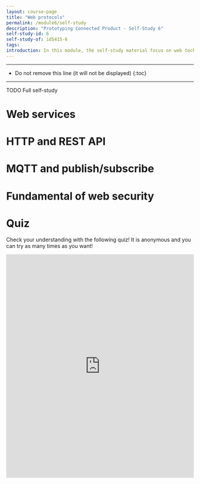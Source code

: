 ```yaml
---
layout: course-page
title: "Web protocols"
permalink: /module6/self-study
description: "Prototyping Connected Product - Self-Study 6"
self-study-id: 6
self-study-of: id5415-6
tags:
introduction: In this module, the self-study material focus on web technology. We will explore web services, the core of the Internet. Diving in the technology, we will introduce the protocols HTTP and MQTT with there respective communication model. Finally, we will discuss the fundamental of web security.
---
```


---

* Do not remove this line (it will not be displayed)
{:toc}

---

TODO Full self-study

# Web services


# HTTP and REST API


# MQTT and publish/subscribe


# Fundamental of web security


# Quiz

Check your understanding with the following quiz! It is anonymous and you can try as many times as you want!

<iframe width="640px" height= "600px" src= "https://forms.office.com/Pages/ResponsePage.aspx?id=TVJuCSlpMECM04q0LeCIe-EN8Fz6eUZIqbayPT_HeNhUN1hCQllTTkNQRDFVM1czWUtFRlZISk9QNC4u&embed=true" frameborder= "0" marginwidth= "0" marginheight= "0" style= "border: none; max-width:100%; max-height:100vh" allowfullscreen webkitallowfullscreen mozallowfullscreen msallowfullscreen> </iframe>